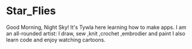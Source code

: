 # Star_Flies

Good Morning, Night Sky!
It's Tywla here learning how to make apps.
I am an all-rounded artist: I draw, sew ,knit ,crochet ,embrodier and paint
I also learn code and enjoy watching cartoons.

